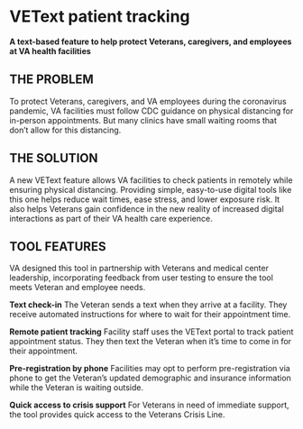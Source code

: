 # VEText patient tracking 
**A text-based feature to help protect Veterans, caregivers, and employees at VA health facilities**

## THE PROBLEM
To protect Veterans, caregivers, and VA employees during the coronavirus pandemic, VA facilities must follow CDC guidance on physical distancing for in-person appointments. But many clinics have small waiting rooms that don’t allow for this distancing.

## THE SOLUTION
A new VEText feature allows VA facilities to check patients in remotely while ensuring physical distancing. Providing simple, easy-to-use digital tools like this one helps reduce wait times, ease stress, and lower exposure risk. It also helps Veterans gain confidence in the new reality of increased digital interactions as part of their VA health care experience.

## TOOL FEATURES

VA designed this tool in partnership with Veterans and medical center leadership, incorporating feedback from user testing to ensure the tool meets Veteran and employee needs.

**Text check-in**
The Veteran sends a text when they arrive at a facility. They receive automated instructions for where to wait for their appointment time.

**Remote patient tracking**
Facility staff uses the VEText portal to track patient appointment status. They then text the Veteran when it’s time to come in for their appointment.

**Pre-registration by phone**
Facilities may opt to perform pre-registration via phone to get the Veteran’s updated demographic and insurance information while the Veteran is waiting outside.

**Quick access to crisis support**
For Veterans in need of immediate support, the tool provides quick access to the Veterans Crisis Line.
